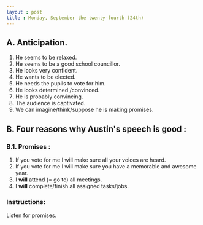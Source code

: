 ```yaml
---
layout : post
title : Monday, September the twenty-fourth (24th)
---
```


## A. Anticipation.

1. He seems to be relaxed.
2. He seems to be a good school councillor.
3. He looks very confident.
4. He wants to be elected.
5. He needs the pupils to vote for him.
6. He looks determined /convinced.
7. He is probably convincing.
8. The audience is captivated.
9. We can imagine/think/suppose he is making promises.

## B. Four reasons why Austin's speech is good :

### B.1. Promises :

1. If you vote for me I will make sure all your voices are heard.
2. If you vote for me I will make sure you have a memorable and awesome year.
3. I **will** attend (= go to) all meetings.
4. I **will** complete/finish all assigned tasks/jobs.

### Instructions:   
Listen for promises.  
